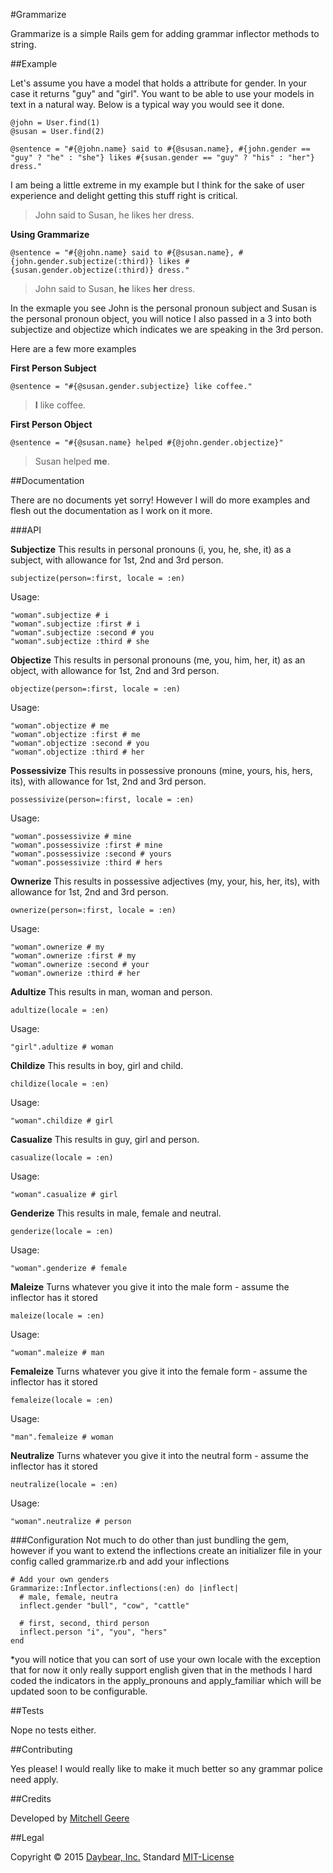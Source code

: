 #Grammarize

Grammarize is a simple Rails gem for adding grammar inflector methods to string.

##Example

Let's assume you have a model that holds a attribute for gender. In your case it returns "guy" and "girl". You want to be able to use your models in text in a natural way. Below is a typical way you would see it done.

```
@john = User.find(1)
@susan = User.find(2)
```

```
@sentence = "#{@john.name} said to #{@susan.name}, #{john.gender == "guy" ? "he" : "she"} likes #{susan.gender == "guy" ? "his" : "her"} dress."
```

I am being a little extreme in my example but I think for the sake of user experience and delight getting this stuff right is critical.

> John said to Susan, he likes her dress.

**Using Grammarize**
```
@sentence = "#{@john.name} said to #{@susan.name}, #{john.gender.subjectize(:third)} likes #{susan.gender.objectize(:third)} dress."
```

> John said to Susan, **he** likes **her** dress.

In the exmaple you see John is the personal pronoun subject and Susan is the personal pronoun object, you will notice I also passed in a 3 into both subjectize and objectize which indicates we are speaking in the 3rd person. 

Here are a few more examples

**First Person Subject**
```
@sentence = "#{@susan.gender.subjectize} like coffee."
```

> **I** like coffee.

**First Person Object**
```
@sentence = "#{@susan.name} helped #{@john.gender.objectize}"
```

> Susan helped **me**.


##Documentation

There are no documents yet sorry! However I will do more examples and flesh out the documentation as I work on it more.

###API 

**Subjectize**
This results in personal pronouns (i, you, he, she, it) as a subject, with allowance for 1st, 2nd and 3rd person.
```
subjectize(person=:first, locale = :en)
```

Usage:
```
"woman".subjectize # i
"woman".subjectize :first # i
"woman".subjectize :second # you
"woman".subjectize :third # she
```

**Objectize**
This results in personal pronouns (me, you, him, her, it) as an object, with allowance for 1st, 2nd and 3rd person.
```
objectize(person=:first, locale = :en)
```

Usage:
```
"woman".objectize # me
"woman".objectize :first # me
"woman".objectize :second # you
"woman".objectize :third # her
```

**Possessivize**
This results in possessive pronouns (mine, yours, his, hers, its), with allowance for 1st, 2nd and 3rd person.
```
possessivize(person=:first, locale = :en)
```

Usage:
```
"woman".possessivize # mine
"woman".possessivize :first # mine
"woman".possessivize :second # yours
"woman".possessivize :third # hers
```

**Ownerize**
This results in possessive adjectives (my, your, his, her, its), with allowance for 1st, 2nd and 3rd person.
```
ownerize(person=:first, locale = :en)
```

Usage:
```
"woman".ownerize # my
"woman".ownerize :first # my
"woman".ownerize :second # your
"woman".ownerize :third # her

```

**Adultize**
This results in man, woman and person.
```
adultize(locale = :en)
```

Usage:
```
"girl".adultize # woman
```

**Childize**
This results in boy, girl and child.
```
childize(locale = :en)
```

Usage:
```
"woman".childize # girl

```

**Casualize**
This results in guy, girl and person.
```
casualize(locale = :en)
```

Usage:
```
"woman".casualize # girl
```

**Genderize**
This results in male, female and neutral.
```
genderize(locale = :en)
```

Usage:
```
"woman".genderize # female
```

**Maleize**
Turns whatever you give it into the male form - assume the inflector has it stored
```
maleize(locale = :en)
```

Usage:
```
"woman".maleize # man
```

**Femaleize**
Turns whatever you give it into the female form - assume the inflector has it stored
```
femaleize(locale = :en)
```

Usage:
```
"man".femaleize # woman
```

**Neutralize**
Turns whatever you give it into the neutral form - assume the inflector has it stored
```
neutralize(locale = :en)
```

Usage:
```
"woman".neutralize # person
```

###Configuration
Not much to do other than just bundling the gem, however if you want to extend the inflections create an initializer file in your config called grammarize.rb and add your inflections

```
# Add your own genders
Grammarize::Inflector.inflections(:en) do |inflect|
  # male, female, neutra
  inflect.gender "bull", "cow", "cattle"
  
  # first, second, third person
  inflect.person "i", "you", "hers"
end
```

*you will notice that you can sort of use your own locale with the exception that for now it only really support english given that in the methods I hard coded the indicators in the apply_pronouns and apply_familiar which will be updated soon to be configurable.

##Tests

Nope no tests either.

##Contributing

Yes please! I would really like to make it much better so any grammar police need apply. 

##Credits

Developed by [Mitchell Geere](https://github.com/MitchellGeere)

##Legal

Copyright &copy; 2015 [Daybear, Inc.](http://www.daybear.com)
Standard [MIT-License](https://github.com/Daybear/grammarize/blob/master/MIT-LICENSE.md)





